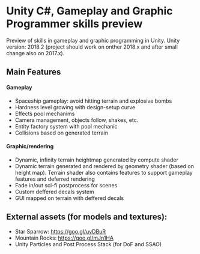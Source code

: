 # Unity C#, Gameplay and Graphic Programmer skills preview
Preview of skills in gameplay and graphic programming in Unity.
Unity version: 2018.2 (project should work on onther 2018.x and after small change also on 2017.x).

## Main Features
#### Gameplay
* Spaceship gameplay: avoid hitting terrain and explosive bombs
* Hardness level growing with design-setup curve 
* Effects pool mechanims
* Camera management, objects follow, shakes, etc.
* Entity factory system with pool mechanic
* Collisions based on generated terrain
#### Graphic/rendering
* Dynamic, infinity terrain heightmap generated by compute shader 
* Dynamic terrain generated and rendered by geometry shader (based on height map). Terrain shader also contains features to support gameplay features and deferred rendering
* Fade in/out sci-fi postprocess for scenes
* Custom deffered decals system
* GUI mapped on terrain with deffered decals
 
## External assets (for models and textures):
* Star Sparrow: https://goo.gl/uvDBuR
* Mountain Rocks: https://goo.gl/mJn1HA
* Unity Particles and Post Process Stack (for DoF and SSAO)
